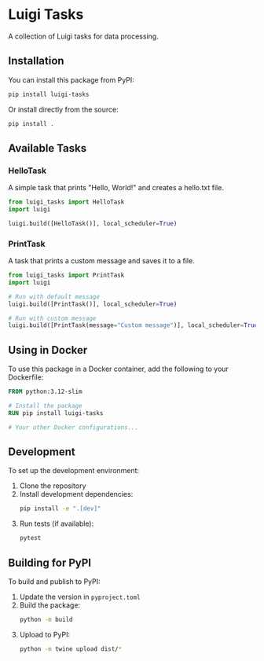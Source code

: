 # Luigi Tasks

A collection of Luigi tasks for data processing.

## Installation

You can install this package from PyPI:

```bash
pip install luigi-tasks
```

Or install directly from the source:

```bash
pip install .
```

## Available Tasks

### HelloTask

A simple task that prints "Hello, World!" and creates a hello.txt file.

```python
from luigi_tasks import HelloTask
import luigi

luigi.build([HelloTask()], local_scheduler=True)
```

### PrintTask

A task that prints a custom message and saves it to a file.

```python
from luigi_tasks import PrintTask
import luigi

# Run with default message
luigi.build([PrintTask()], local_scheduler=True)

# Run with custom message
luigi.build([PrintTask(message="Custom message")], local_scheduler=True)
```

## Using in Docker

To use this package in a Docker container, add the following to your Dockerfile:

```dockerfile
FROM python:3.12-slim

# Install the package
RUN pip install luigi-tasks

# Your other Docker configurations...
```

## Development

To set up the development environment:

1. Clone the repository
2. Install development dependencies:
   ```bash
   pip install -e ".[dev]"
   ```
3. Run tests (if available):
   ```bash
   pytest
   ```

## Building for PyPI

To build and publish to PyPI:

1. Update the version in `pyproject.toml`
2. Build the package:
   ```bash
   python -m build
   ```
3. Upload to PyPI:
   ```bash
   python -m twine upload dist/*
   ```
